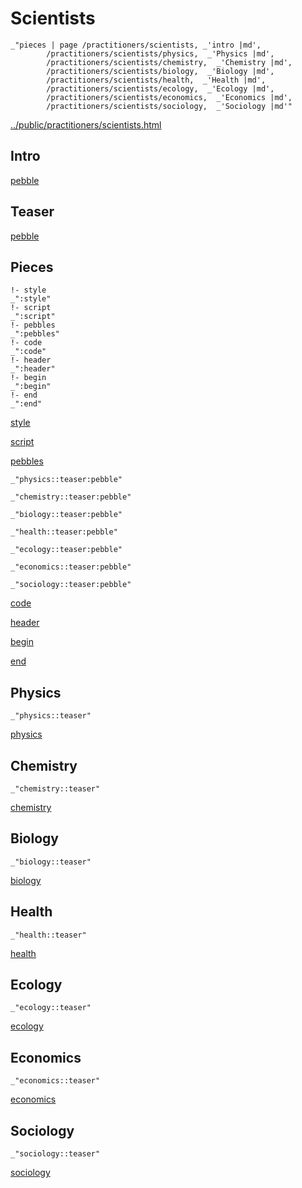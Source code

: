 # Scientists

    _"pieces | page /practitioners/scientists, _'intro |md',
            /practitioners/scientists/physics,  _'Physics |md',
            /practitioners/scientists/chemistry,  _'Chemistry |md',
            /practitioners/scientists/biology,  _'Biology |md',
            /practitioners/scientists/health,  _'Health |md',
            /practitioners/scientists/ecology,  _'Ecology |md',
            /practitioners/scientists/economics,  _'Economics |md',
            /practitioners/scientists/sociology,  _'Sociology |md'"

[../public/practitioners/scientists.html](# "save:")


## Intro

[pebble]()

## Teaser

[pebble]()

## Pieces

    !- style
    _":style"
    !- script
    _":script"
    !- pebbles
    _":pebbles"
    !- code
    _":code"
    !- header
    _":header"
    !- begin
    _":begin"
    !- end
    _":end"

[style]() 

[script]()

[pebbles]()

    _"physics::teaser:pebble"

    _"chemistry::teaser:pebble"

    _"biology::teaser:pebble"

    _"health::teaser:pebble"

    _"ecology::teaser:pebble"

    _"economics::teaser:pebble"

    _"sociology::teaser:pebble"


[code]()



[header]()

[begin]()

[end]()

## Physics

    _"physics::teaser"


[physics](pages/practitioners_scientists_physics.md "load:")

## Chemistry

    _"chemistry::teaser"


[chemistry](pages/practitioners_scientists_chemistry.md "load:")

## Biology

    _"biology::teaser"


[biology](pages/practitioners_scientists_biology.md "load:")

## Health

    _"health::teaser"


[health](pages/practitioners_scientists_health.md "load:")

## Ecology

    _"ecology::teaser"


[ecology](pages/practitioners_scientists_ecology.md "load:")

## Economics

    _"economics::teaser"


[economics](pages/practitioners_scientists_economics.md "load:")

## Sociology

    _"sociology::teaser"


[sociology](pages/practitioners_scientists_sociology.md "load:")